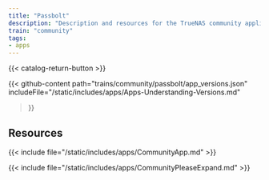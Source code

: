 ```yaml
---
title: "Passbolt"
description: "Description and resources for the TrueNAS community application called Passbolt."
train: "community"
tags:
- apps
---
```


{{< catalog-return-button >}}

{{< github-content 
    path="trains/community/passbolt/app_versions.json"
	includeFile="/static/includes/apps/Apps-Understanding-Versions.md"
>}}

## Resources

{{< include file="/static/includes/apps/CommunityApp.md" >}}

{{< include file="/static/includes/apps/CommunityPleaseExpand.md" >}}

<!--
<div class="docs-sections">

{{< doc-card title="<appname> Deployments" link="/resources/"
descr="How to deploy and configure the <appname> app." >}}

</div>
-->
